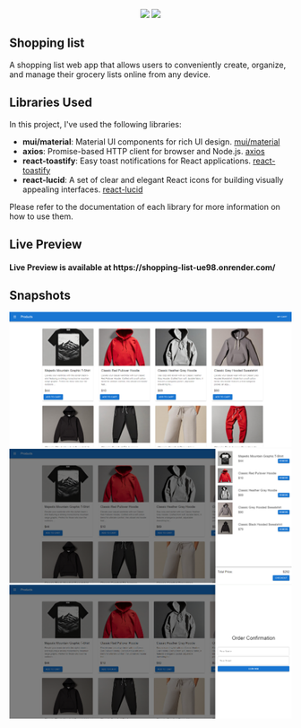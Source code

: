 <p align="center">
    <img src="https://user-images.githubusercontent.com/62269745/174906065-7bb63e14-879a-4740-849c-0821697aeec2.png#gh-light-mode-only" width="40%">
    <img src="https://user-images.githubusercontent.com/62269745/174906068-aad23112-20fe-4ec8-877f-3ee1d9ec0a69.png#gh-dark-mode-only" width="40%">
</p>

## Shopping list

A shopping list web app that allows users to conveniently create, organize, and manage their grocery lists online from any device.

## Libraries Used

In this project, I've used the following libraries:

- **mui/material**: Material UI components for rich UI design. [mui/material](https://mui.com/)
- **axios**: Promise-based HTTP client for browser and Node.js. [axios](https://github.com/axios/axios)
- **react-toastify**: Easy toast notifications for React applications. [react-toastify](https://fkhadra.github.io/react-toastify/)
- **react-lucid**: A set of clear and elegant React icons for building visually appealing interfaces. [react-lucid](https://www.npmjs.com/package/react-lucid)


Please refer to the documentation of each library for more information on how to use them.

## Live Preview

<h4 align="left">Live Preview is available at https://shopping-list-ue98.onrender.com/</h4>

## Snapshots

<img src="./src/assets/home-snapshot.png" alt="home page"/>
<br/>
<img src="./src/assets/cart-snapshot.png" alt="home page"/>
<br/>
<img src="./src/assets/checkout-snapshot.png" alt="home page"/>
